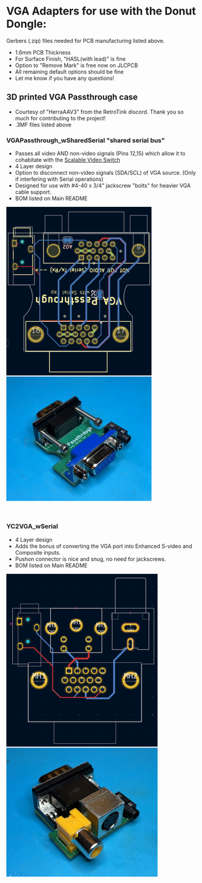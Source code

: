 # VGA Adapters for use with the Donut Dongle:
Gerbers (.zip) files needed for PCB manufacturing listed above.
 - 1.6mm PCB Thickness
 - For Surface Finish, "HASL(with lead)" is fine
 - Option to "Remove Mark" is free now on JLCPCB
 - All remaining default options should be fine
 - Let me know if you have any questions!

## 3D printed VGA Passthrough case
 - Courtesy of "HerraAAV3" from the RetroTink discord. Thank you so much for contributing to the project!
 - .3MF files listed above 


### VGAPassthrough_wSharedSerial "shared serial bus"
 - Passes all video AND non-video signals (Pins 12,15) which allow it to cohabitate with the [Scalable Video Switch](https://scalablevideoswitch.com)
 - 4 Layer design
 - Option to disconnect non-video signals (SDA/SCL) of VGA source. (Only if interfering with Serial operations)
 - Designed for use with #4-40 x 3/4" jackscrew "bolts" for heavier VGA cable support.
 - BOM listed on Main README

<img width="384" src="../images/11a.png" /> <br />
<img width="384" src="../images/11b.jpg" />

<br />

### YC2VGA_wSerial 
 - 4 Layer design
 - Adds the bonus of converting the VGA port into Enhanced S-video and Composite inputs.
 - Pushon connector is nice and snug, no need for jackscrews.
 - BOM listed on Main README

<img width="400" src="../images/10.png" /> <br />
<img width="400" src="../images/10a.jpg" />











